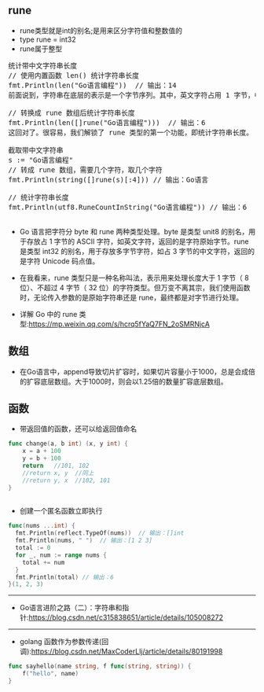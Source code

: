 ## rune
+ rune类型就是int的别名;是用来区分字符值和整数值的
+ type rune = int32
+ rune属于整型


<pre>
统计带中文字符串长度
// 使用内置函数 len() 统计字符串长度
fmt.Println(len("Go语言编程"))  // 输出：14  
前面说到，字符串在底层的表示是一个字节序列。其中，英文字符占用 1 字节，中文字符占用 3 字节，所以得到的长度 14 显然是底层占用字节长度，而不是字符串长度，这时，便需要用到 rune 类型。

// 转换成 rune 数组后统计字符串长度
fmt.Println(len([]rune("Go语言编程")))  // 输出：6
这回对了。很容易，我们解锁了 rune 类型的第一个功能，即统计字符串长度。

截取带中文字符串
s := "Go语言编程"
// 转成 rune 数组，需要几个字符，取几个字符
fmt.Println(string([]rune(s)[:4])) // 输出：Go语言 

// 统计字符串长度
fmt.Println(utf8.RuneCountInString("Go语言编程")) // 输出：6

</pre>

+ Go 语言把字符分 byte 和 rune 两种类型处理。byte 是类型 unit8 的别名，用于存放占 1 字节的 ASCII 字符，如英文字符，返回的是字符原始字节。rune 是类型 int32 的别名，用于存放多字节字符，如占 3 字节的中文字符，返回的是字符 Unicode 码点值。

+ 在我看来，rune 类型只是一种名称叫法，表示用来处理长度大于 1 字节（ 8 位）、不超过 4 字节（ 32 位）的字符类型。但万变不离其宗，我们使用函数时，无论传入参数的是原始字符串还是 rune，最终都是对字节进行处理。

+ 详解 Go 中的 rune 类型:<https://mp.weixin.qq.com/s/hcrq5fYaQ7FN_2oSMRNjcA>

## 数组
+ 在Go语言中，append导致切片扩容时，如果切片容量小于1000，总是会成倍的扩容底层数组。大于1000时，则会以1.25倍的数量扩容底层数组。

## 函数
+ 带返回值的函数，还可以给返回值命名
```go
func change(a, b int) (x, y int) {
    x = a + 100
    y = b + 100
    return   //101, 102
    //return x, y  //同上
    //return y, x  //102, 101
}
 
```

+ 创建一个匿名函数立即执行
```go
func(nums ...int) {
  fmt.Println(reflect.TypeOf(nums))  // 输出：[]int
  fmt.Println(nums, " ")  // 输出：[1 2 3]
  total := 0
  for _, num := range nums {
    total += num
  }
  fmt.Println(total) // 输出：6
}(1, 2, 3)

```


----


+ Go语言进阶之路（二）：字符串和指针:<https://blog.csdn.net/c315838651/article/details/105008272>

---

+ golang 函数作为参数传递(回调):<https://blog.csdn.net/MaxCoderLlj/article/details/80191998>

```go
func sayhello(name string, f func(string, string)) {
    f("hello", name)
}
```